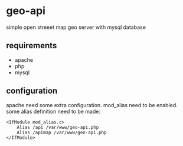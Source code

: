 # geo-api
simple open streeet map geo server with mysql database

## requirements

+ apache
+ php
+ mysql

## configuration

apache need some extra configuration. mod_alias need to be enabled. some alias definition need to be made:

```
<IfModule mod_alias.c>
	Alias /api /var/www/geo-api.php
	Alias /apimap /var/www/geo-api.php
</IfModule>
```
